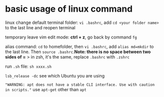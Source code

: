 # basic usage of linux command

linux change default terminal folder:
    `vi .bashrc`, add `cd <your folder name>` to the last line and reopen terminal

temporary leave vim edit mode: **ctrl + z**, go back by command `fg`

alias command:
    `cd` to homefolder, then `vi .bashrc`, add `alias md=mkdir` to the last line. Then `source .bashrc`.**Note: there is no space between two sides of =**
    > in zsh, it's the same, replace `.bashrc` with `.zshrc`

run `.sh` file:
    `sh xxxx.sh`

`lsb_release -dc` see which Ubuntu you are using

`"WARNING: apt does not have a stable CLI interface. Use with caution in scripts."` use `apt-get` other than `apt`


